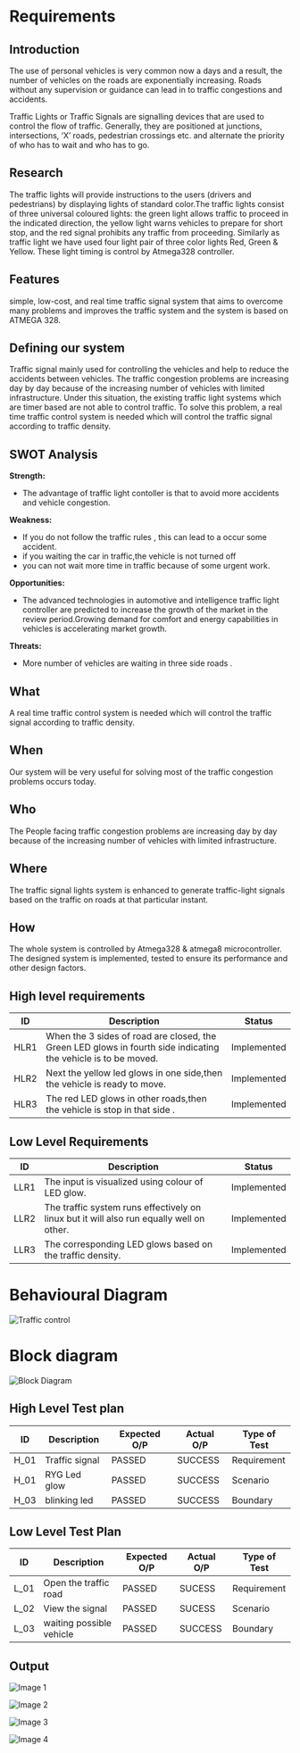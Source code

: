 # Requirements
## Introduction
The use of personal vehicles is very common now a days and a result, the number of vehicles on the roads are exponentially increasing. Roads without any supervision or guidance can lead in to traffic congestions and accidents.

Traffic Lights or Traffic Signals are signalling devices that are used to control the flow of traffic. Generally, they are positioned at junctions, intersections, ‘X’ roads, pedestrian crossings etc. and alternate the priority of who has to wait and who has to go.
## Research
The traffic lights will provide instructions to the users (drivers and pedestrians) by displaying lights of standard color.The traffic lights consist of three universal coloured lights: the green light allows traffic to proceed in the indicated direction, the yellow  light  warns  vehicles  to  prepare  for  short  stop, and the red  signal prohibits any  traffic  from  proceeding. Similarly  as  traffic light we have used four light pair of three color lights Red, Green & Yellow. These light timing is control by Atmega328 controller.
## Features
simple, low-cost, and real time traffic signal system that aims to overcome many problems and improves the traffic system and the system is based on ATMEGA 328.
## Defining our system
Traffic signal mainly used for controlling the vehicles and help to reduce the accidents between vehicles. The traffic congestion problems are increasing day by day because of the increasing number of vehicles with limited infrastructure. Under this situation, the existing traffic light systems which are timer based are not able to control traffic. To solve this problem, a real time traffic control system is needed which will control the traffic signal according to traffic density.
## SWOT Analysis
**Strength:**
-   The advantage of  traffic light contoller is that to avoid more accidents and vehicle congestion.

**Weakness:**
-  If you do not follow the traffic rules , this can lead to a occur some accident.
-   if you waiting the car in traffic,the vehicle is not turned off 
-   you can not wait more time in traffic because of some urgent work.

**Opportunities:**
-   The advanced technologies in automotive and intelligence traffic light controller are predicted to increase the growth of the market in the review period.Growing demand for comfort and energy capabilities in vehicles is accelerating market growth.

**Threats:**
-   More number of vehicles are waiting in three side roads .
## What
A real time traffic control system is needed which will control the traffic signal according to traffic density.
## When
Our system will be very useful for solving most of the traffic congestion problems occurs today.
## Who
The People facing traffic congestion problems are increasing day by day because of the increasing number of vehicles with limited infrastructure.
## Where
The traffic signal lights system is enhanced to generate traffic-light signals based on the traffic on roads at that particular instant.
## How
The whole system is controlled by Atmega328 & atmega8 microcontroller. The designed system is implemented, tested to ensure its performance and other design factors.
## High level requirements
| ID | Description | Status |
|------| ------| ------|
| HLR1 | When the 3 sides of road are closed, the Green LED glows in fourth side indicating the vehicle is to be moved. | Implemented
|HLR2  | Next the yellow led glows in one side,then the vehicle is ready to move.| Implemented
|HLR3  | The red LED glows in other roads,then the vehicle is stop in that side . |	Implemented
## Low Level Requirements
| ID | Description | Status |
|-------|------|------|
| LLR1 | The input is visualized using colour of LED glow.| Implemented 
| LLR2 | The traffic system runs effectively on linux but it will also run equally well on other.  | Implemented
| LLR3 | The corresponding LED glows based on the traffic density.| Implemented 
# Behavioural Diagram
![Traffic control](https://user-images.githubusercontent.com/94268410/144429965-adfcd133-9268-4fb2-b57a-24d1f7730935.png)
# Block diagram
![Block Diagram](https://user-images.githubusercontent.com/94268410/144398995-51c32bd6-8d14-4727-bb4a-efe36cf72ae0.png)
## High Level Test plan
| ID    | Description                             | Expected O/P | Actual O/P | Type of Test |
|-------|-----------------------------------------| ------------ | ---------- | ------------ |
| H_01  |Traffic signal                   |PASSED        |SUCCESS     | Requirement  |
| H_01  |RYG Led glow                      |PASSED        |SUCCESS     | Scenario     |
| H_03  | blinking led             |PASSED        |SUCCESS     | Boundary     |

## Low Level Test Plan
| ID    | Description           | Expected O/P | Actual O/P | Type of Test | 
|-------|-----------------------| ------------ | -----------| ------------ |
| L_01  |Open the traffic road         | PASSED       |SUCESS      | Requirement  |
| L_02  |View the signal | PASSED       |SUCESS      | Scenario     |
| L_03  |waiting possible vehicle     | PASSED       |SUCCESS     | Boundary     |

## Output
![Image 1](https://user-images.githubusercontent.com/94268410/144395120-d14580ec-b9d1-4bac-a0a6-c261282a1526.png)

![Image 2](https://user-images.githubusercontent.com/94268410/144395159-0cc78581-c3bd-4bd2-ba43-5a894c7a9c50.png)

![Image 3](https://user-images.githubusercontent.com/94268410/144396972-96f502b8-1d82-4a7d-8ff1-b5f6b5889acb.png)

![Image 4](https://user-images.githubusercontent.com/94268410/144397073-08856bd2-b9cd-48d7-8aba-71f1b1a22049.png)

